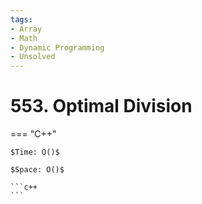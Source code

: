 ```yaml
---
tags:
- Array
- Math
- Dynamic Programming
- Unsolved
---
```



# 553. Optimal Division

=== "C++"

    $Time: O()$

    $Space: O()$

    ```c++
    ```